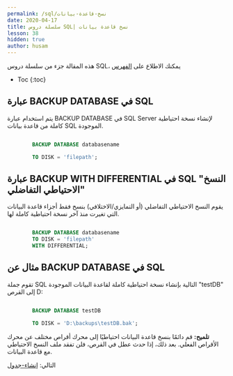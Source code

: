 ```yaml
---
permalink: /sql/نسخ-قاعدة-بيانات
date: 2020-04-17
title: سلسلة دروس SQL| نسخ قاعدة بيانات
lesson: 38
hidden: true
author: husam
---
```


هذه المقالة جزء من سلسلة دروس SQL، يمكنك الاطلاع على [الفهرس](intro)

* Toc
{:toc}

## عبارة BACKUP DATABASE في SQL

يتم استخدام عبارة BACKUP DATABASE في SQL Server لإنشاء نسخة احتياطية كاملة من قاعدة بيانات SQL الموجودة.


```sql

		BACKUP DATABASE databasename

		TO DISK = 'filepath'; 

```

## عبارة BACKUP WITH DIFFERENTIAL في SQL "النسخ الاحتياطي التفاضلي"


يقوم النسخ الاحتياطي التفاضلي (أو التمايزي/الاختلافي) بنسخ فقط أجزاء قاعدة البيانات التي تغيرت منذ آخر نسخة احتياطية كاملة لها.



```sql

		BACKUP DATABASE databasename
		TO DISK = 'filepath'
		WITH DIFFERENTIAL; 

```

## مثال عن BACKUP DATABASE في SQL

تقوم جملة SQL التالية بإنشاء نسخة احتياطية كاملة لقاعدة البيانات الموجودة "testDB" إلى القرص D:

```sql

		BACKUP DATABASE testDB

		TO DISK = 'D:\backups\testDB.bak'; 

```

**تلميح:** قم دائمًا بنسخ قاعدة البيانات احتياطيًا إلى محرك أقراص مختلف عن محرك الأقراص الفعلي. بعد ذلك، إذا حدث عطل في القرص، فلن تفقد ملف النسخ الاحتياطي مع قاعدة البيانات.

التالي: [إنشاء-جدول](إنشاء-جدول)

